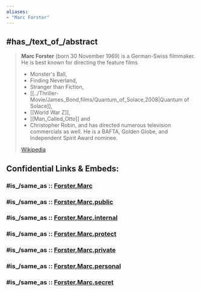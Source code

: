 ```yaml
---
aliases:
- "Marc Forster"
---
```


## #has_/text_of_/abstract 

> **Marc Forster** (born 30 November 1969) is a German-Swiss filmmaker. 
> He is best known for directing the feature films 
> - Monster's Ball, 
> - Finding Neverland, 
> - Stranger than Fiction, 
> - [[../Thriller-Movie/James_Bond,films/Quantum_of_Solace,2008|Quantum of Solace]], 
> - [[World War Z]], 
> - [[Man_Called_Otto]] and 
> - Christopher Robin, 
> and has directed numerous television commercials as well. 
> He is a BAFTA, Golden Globe, and Independent Spirit Award nominee.
>
> [Wikipedia](https://en.wikipedia.org/wiki/Marc%20Forster) 


## Confidential Links & Embeds: 

### #is_/same_as :: [Forster,Marc](/_Standards/Society/Communication/Media/Movie/Movie-Genre/Movie-Director/Forster,Marc.md) 

### #is_/same_as :: [Forster,Marc.public](/_public/Society/Communication/Media/Movie/Movie-Genre/Movie-Director/Forster,Marc.public.md) 

### #is_/same_as :: [Forster,Marc.internal](/_internal/Society/Communication/Media/Movie/Movie-Genre/Movie-Director/Forster,Marc.internal.md) 

### #is_/same_as :: [Forster,Marc.protect](/_protect/Society/Communication/Media/Movie/Movie-Genre/Movie-Director/Forster,Marc.protect.md) 

### #is_/same_as :: [Forster,Marc.private](/_private/Society/Communication/Media/Movie/Movie-Genre/Movie-Director/Forster,Marc.private.md) 

### #is_/same_as :: [Forster,Marc.personal](/_personal/Society/Communication/Media/Movie/Movie-Genre/Movie-Director/Forster,Marc.personal.md) 

### #is_/same_as :: [Forster,Marc.secret](/_secret/Society/Communication/Media/Movie/Movie-Genre/Movie-Director/Forster,Marc.secret.md)

